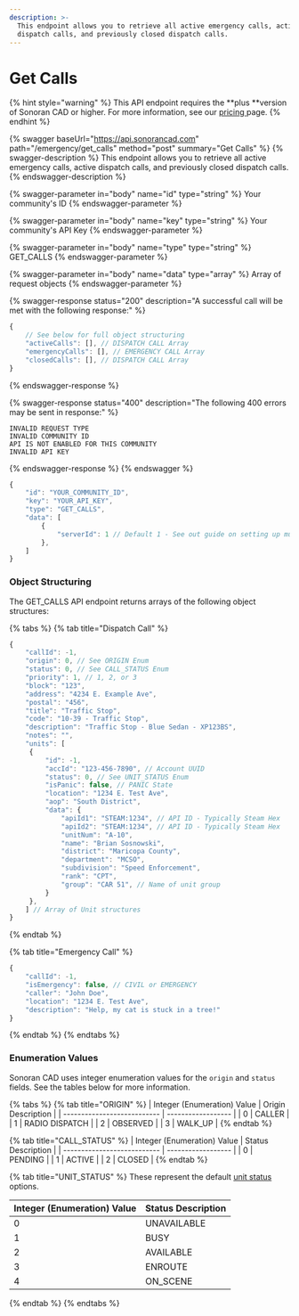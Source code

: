 ```yaml
---
description: >-
  This endpoint allows you to retrieve all active emergency calls, active
  dispatch calls, and previously closed dispatch calls.
---
```


# Get Calls

{% hint style="warning" %}
This API endpoint requires the **plus **version of Sonoran CAD or higher. For more information, see our [pricing ](../../../../pricing/faq/)page.
{% endhint %}

{% swagger baseUrl="https://api.sonorancad.com" path="/emergency/get_calls" method="post" summary="Get Calls" %}
{% swagger-description %}
This endpoint allows you to retrieve all active emergency calls, active dispatch calls, and previously closed dispatch calls.
{% endswagger-description %}

{% swagger-parameter in="body" name="id" type="string" %}
Your community's ID
{% endswagger-parameter %}

{% swagger-parameter in="body" name="key" type="string" %}
Your community's API Key
{% endswagger-parameter %}

{% swagger-parameter in="body" name="type" type="string" %}
GET_CALLS
{% endswagger-parameter %}

{% swagger-parameter in="body" name="data" type="array" %}
Array of request objects
{% endswagger-parameter %}

{% swagger-response status="200" description="A successful call will be met with the following response:" %}
```javascript
{
    // See below for full object structuring
    "activeCalls": [], // DISPATCH CALL Array
    "emergencyCalls": [], // EMERGENCY CALL Array
    "closedCalls": [], // DISPATCH CALL Array
}
```
{% endswagger-response %}

{% swagger-response status="400" description="The following 400 errors may be sent in response:" %}
```http
INVALID REQUEST TYPE
INVALID COMMUNITY ID
API IS NOT ENABLED FOR THIS COMMUNITY
INVALID API KEY
```
{% endswagger-response %}
{% endswagger %}

```javascript
{
    "id": "YOUR_COMMUNITY_ID",
    "key": "YOUR_API_KEY",
    "type": "GET_CALLS",
    "data": [
        {
            "serverId": 1 // Default 1 - See out guide on setting up multiple servers
        },
    ]
}
```

### Object Structuring

The GET_CALLS API endpoint returns arrays of the following object structures:

{% tabs %}
{% tab title="Dispatch Call" %}
```javascript
{
    "callId": -1,
    "origin": 0, // See ORIGIN Enum
    "status": 0, // See CALL_STATUS Enum
    "priority": 1, // 1, 2, or 3
    "block": "123",
    "address": "4234 E. Example Ave",
    "postal": "456",
    "title": "Traffic Stop",
    "code": "10-39 - Traffic Stop",
    "description": "Traffic Stop - Blue Sedan - XP123BS",
    "notes": "",
    "units": [
     {
         "id": -1,
         "accId": "123-456-7890", // Account UUID
         "status": 0, // See UNIT_STATUS Enum
         "isPanic": false, // PANIC State
         "location": "1234 E. Test Ave",
         "aop": "South District",
         "data": {
             "apiId1": "STEAM:1234", // API ID - Typically Steam Hex
             "apiId2": "STEAM:1234", // API ID - Typically Steam Hex
             "unitNum": "A-10",
             "name": "Brian Sosnowski",
             "district": "Maricopa County",
             "department": "MCSO",
             "subdivision": "Speed Enforcement",
             "rank": "CPT",
             "group": "CAR 51", // Name of unit group
         }
     },
    ] // Array of Unit structures
}
```
{% endtab %}

{% tab title="Emergency Call" %}
```javascript
{
    "callId": -1,
    "isEmergency": false, // CIVIL or EMERGENCY
    "caller": "John Doe",
    "location": "1234 E. Test Ave",
    "description": "Help, my cat is stuck in a tree!"
}
```
{% endtab %}
{% endtabs %}

### Enumeration Values

Sonoran CAD uses integer enumeration values for the `origin` and `status` fields. See the tables below for more information.

{% tabs %}
{% tab title="ORIGIN" %}
| Integer (Enumeration) Value | Origin Description |
| --------------------------- | ------------------ |
| 0                           | CALLER             |
| 1                           | RADIO DISPATCH     |
| 2                           | OBSERVED           |
| 3                           | WALK_UP            |
{% endtab %}

{% tab title="CALL_STATUS" %}
| Integer (Enumeration) Value | Status Description |
| --------------------------- | ------------------ |
| 0                           | PENDING            |
| 1                           | ACTIVE             |
| 2                           | CLOSED             |
{% endtab %}

{% tab title="UNIT_STATUS" %}
These represent the default [unit status](../../../../tutorials/customization/unit-status-codes.md) options.

| Integer (Enumeration) Value | Status Description |
| --------------------------- | ------------------ |
| 0                           | UNAVAILABLE        |
| 1                           | BUSY               |
| 2                           | AVAILABLE          |
| 3                           | ENROUTE            |
| 4                           | ON_SCENE           |
{% endtab %}
{% endtabs %}
